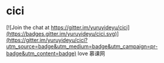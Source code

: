 # cici

[![Join the chat at https://gitter.im/yuruyideyu/cici](https://badges.gitter.im/yuruyideyu/cici.svg)](https://gitter.im/yuruyideyu/cici?utm_source=badge&utm_medium=badge&utm_campaign=pr-badge&utm_content=badge)
love 慕课网
